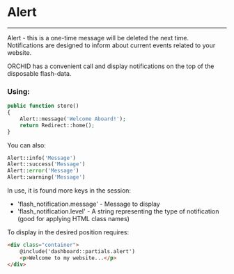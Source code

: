 # Alert
----------
Alert - this is a one-time message will be deleted the next time.
Notifications are designed to inform about current events related to your website.

ORCHID has a convenient call and display notifications on the top of the disposable flash-data.
### Using:

```php
public function store()
{
    Alert::message('Welcome Aboard!');
    return Redirect::home();
}
```

You can also:

```php
Alert::info('Message')
Alert::success('Message')
Alert::error('Message')
Alert::warning('Message')
```



In use, it is found more keys in the session:
- 'flash_notification.message' - Message to display
- 'flash_notification.level' - A string representing the type of notification (good for applying HTML class names)

To display in the desired position requires:
```html
<div class="container">
    @include('dashboard::partials.alert')
    <p>Welcome to my website...</p>
</div>
```
